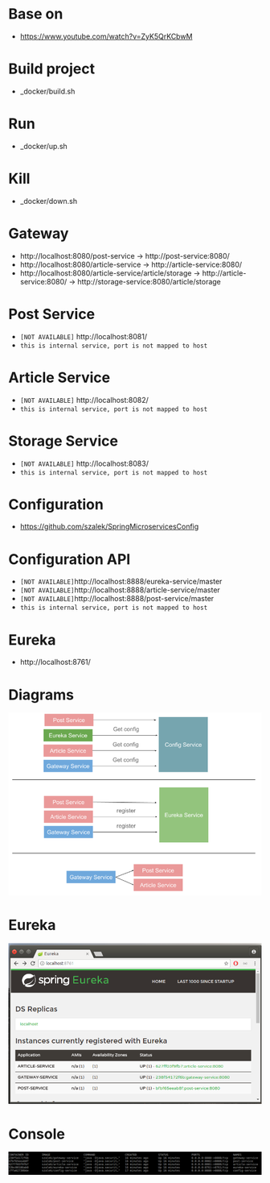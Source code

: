# Base on
- https://www.youtube.com/watch?v=ZyK5QrKCbwM

# Build project
- _docker/build.sh

# Run
- _docker/up.sh

# Kill
- _docker/down.sh

# Gateway
- http://localhost:8080/post-service -> http://post-service:8080/
- http://localhost:8080/article-service -> http://article-service:8080/
- http://localhost:8080/article-service/article/storage  -> http://article-service:8080/ ->  http://storage-service:8080/article/storage

# Post Service
- `[NOT AVAILABLE]` http://localhost:8081/
- `this is internal service, port is not mapped to host`

# Article Service
- `[NOT AVAILABLE]` http://localhost:8082/
- `this is internal service, port is not mapped to host`

# Storage Service
- `[NOT AVAILABLE]` http://localhost:8083/
- `this is internal service, port is not mapped to host`

# Configuration
- https://github.com/szalek/SpringMicroservicesConfig

# Configuration API
- `[NOT AVAILABLE]`http://localhost:8888/eureka-service/master
- `[NOT AVAILABLE]`http://localhost:8888/article-service/master
- `[NOT AVAILABLE]`http://localhost:8888/post-service/master
- `this is internal service, port is not mapped to host`

# Eureka
- http://localhost:8761/

# Diagrams
![Security Event Dashboard](assets/img1.png)

# Eureka
![Security Event Dashboard](assets/img2.png)

# Console
![Security Event Dashboard](assets/img3.png)